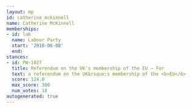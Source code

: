 ```yaml
---
layout: mp
id: catherine_mckinnell
name: Catherine McKinnell
memberships:
- id: lab
  name: Labour Party
  start: '2010-06-08'
  end: 
stances:
- id: PW-1027
  title: Referendum on the UK's membership of the EU — For
  text: a referendum on the UK&rsquo;s membership of the <b>EU</b>
  score: 124.0
  max_score: 300
  num_votes: 18
autogenerated: true
---
```


